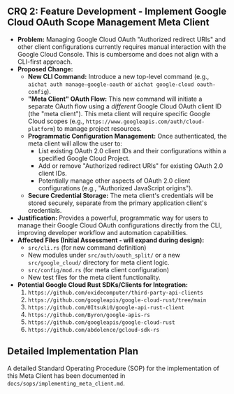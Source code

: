 ## CRQ 2: Feature Development - Implement Google Cloud OAuth Scope Management Meta Client

*   **Problem:** Managing Google Cloud OAuth "Authorized redirect URIs" and other client configurations currently requires manual interaction with the Google Cloud Console. This is cumbersome and does not align with a CLI-first approach.
*   **Proposed Change:**
    *   **New CLI Command:** Introduce a new top-level command (e.g., `aichat auth manage-google-oauth` or `aichat google-cloud oauth-config`).
    *   **"Meta Client" OAuth Flow:** This new command will initiate a separate OAuth flow using a *different* Google Cloud OAuth client ID (the "meta client"). This meta client will require specific Google Cloud scopes (e.g., `https://www.googleapis.com/auth/cloud-platform`) to manage project resources.
    *   **Programmatic Configuration Management:** Once authenticated, the meta client will allow the user to:
        *   List existing OAuth 2.0 client IDs and their configurations within a specified Google Cloud Project.
        *   Add or remove "Authorized redirect URIs" for existing OAuth 2.0 client IDs.
        *   Potentially manage other aspects of OAuth 2.0 client configurations (e.g., "Authorized JavaScript origins").
    *   **Secure Credential Storage:** The meta client's credentials will be stored securely, separate from the primary application client's credentials.
*   **Justification:** Provides a powerful, programmatic way for users to manage their Google Cloud OAuth configurations directly from the CLI, improving developer workflow and automation capabilities.
*   **Affected Files (Initial Assessment - will expand during design):**
    *   `src/cli.rs` (for new command definition)
    *   New modules under `src/auth/oauth_split/` or a new `src/google_cloud/` directory for meta client logic.
    *   `src/config/mod.rs` (for meta client configuration)
    *   New test files for the meta client functionality.
*   **Potential Google Cloud Rust SDKs/Clients for Integration:**
    1.  `https://github.com/oxidecomputer/third-party-api-clients`
    2.  `https://github.com/googleapis/google-cloud-rust/tree/main`
    3.  `https://github.com/0Itsuki0/google-api-rust-client`
    4.  `https://github.com/Byron/google-apis-rs`
    5.  `https://github.com/googleapis/google-cloud-rust`
    6.  `https://github.com/abdolence/gcloud-sdk-rs`

## Detailed Implementation Plan

A detailed Standard Operating Procedure (SOP) for the implementation of this Meta Client has been documented in `docs/sops/implementing_meta_client.md`.
